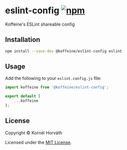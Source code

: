 <h1>
	eslint-config
	<a href="https://www.npmjs.com/package/@koffeine/eslint-config"><img alt="npm" src="https://img.shields.io/npm/v/@koffeine/eslint-config"></a>
</h1>

Koffeine's ESLint shareable config

## Installation

```sh
npm install --save-dev @koffeine/eslint-config eslint
```

## Usage

Add the following to your `eslint.config.js` file:

```js
import koffeine from '@koffeine/eslint-config';

export default [
    ...koffeine
];
```

## License

Copyright © Kornél Horváth

Licensed under the [MIT License](https://raw.githubusercontent.com/koffeine/eslint-config/master/LICENSE).

